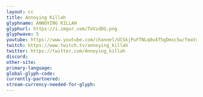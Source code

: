 ```yaml
---
layout: cc
title: Annoying Killah
glyphname: ANNOYING KILLAH
glyphurl: https://i.imgur.com/ToVzdDG.png
glyphwave: 5
youtube: https://www.youtube.com/channel/UCSkjPuFTNLq8u4f5gDmxcSw/featured
twitch: https://www.twitch.tv/annoying_killah
twitter: https://twitter.com/Annoying_killah
discord: 
other-site: 
primary-language: 
global-glyph-code: 
currently-partnered: 
stream-currency-needed-for-glyph: 
---
```


